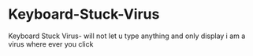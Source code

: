 # Keyboard-Stuck-Virus
Keyboard Stuck Virus- will not let u type anything and only display i am a virus where ever you click

